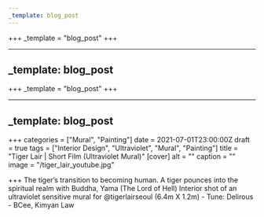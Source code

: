 ```yaml
---
_template: blog_post
---
```












+++
_template = "blog_post"
+++

---
_template: blog_post
---



+++
_template = "blog_post"
+++

---
_template: blog_post
---

+++
categories = ["Mural", "Painting"]
date = 2021-07-01T23:00:00Z
draft = true
tags = ["Interior Design", "Ultraviolet", "Mural", "Painting"]
title = "Tiger Lair | Short Film (Ultraviolet Mural)"
[cover]
alt = ""
caption = ""
image = "/tiger_lair_youtube.jpg"

+++
The tiger’s transition to becoming human. A tiger pounces into the spiritual realm with Buddha, Yama (The Lord of Hell) Interior shot of an ultraviolet sensitive mural for @tigerlairseoul (6.4m X 1.2m) - Tune: Delirous - BCee, Kimyan Law
